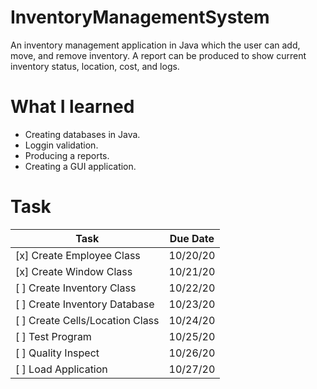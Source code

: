 # InventoryManagementSystem
An inventory management application in Java which the user can add, move, and remove inventory. A report can be produced to show current inventory status, location, cost, and logs.


# What I learned
- Creating databases in Java.
- Loggin validation.
- Producing a reports.
- Creating a GUI application.

# Task
| Task | Due Date |
| ----- | ----- |
| [x] Create Employee Class | 10/20/20 |
| [x] Create Window Class | 10/21/20 |
| [ ] Create Inventory Class | 10/22/20 |
| [ ] Create Inventory Database | 10/23/20 |
| [ ] Create Cells/Location Class | 10/24/20 |
| [ ] Test Program | 10/25/20 |
| [ ] Quality Inspect | 10/26/20 |
| [ ] Load Application | 10/27/20 |